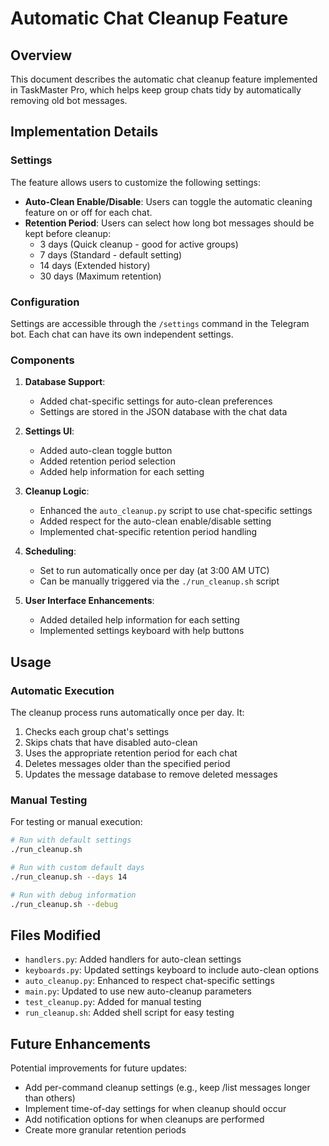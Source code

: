 # Automatic Chat Cleanup Feature

## Overview

This document describes the automatic chat cleanup feature implemented in TaskMaster Pro, which helps keep group chats tidy by automatically removing old bot messages.

## Implementation Details

### Settings

The feature allows users to customize the following settings:

- **Auto-Clean Enable/Disable**: Users can toggle the automatic cleaning feature on or off for each chat.
- **Retention Period**: Users can select how long bot messages should be kept before cleanup:
  - 3 days (Quick cleanup - good for active groups)
  - 7 days (Standard - default setting)
  - 14 days (Extended history)
  - 30 days (Maximum retention)

### Configuration

Settings are accessible through the `/settings` command in the Telegram bot. Each chat can have its own independent settings.

### Components

1. **Database Support**: 
   - Added chat-specific settings for auto-clean preferences
   - Settings are stored in the JSON database with the chat data

2. **Settings UI**:
   - Added auto-clean toggle button
   - Added retention period selection
   - Added help information for each setting

3. **Cleanup Logic**:
   - Enhanced the `auto_cleanup.py` script to use chat-specific settings
   - Added respect for the auto-clean enable/disable setting
   - Implemented chat-specific retention period handling

4. **Scheduling**:
   - Set to run automatically once per day (at 3:00 AM UTC)
   - Can be manually triggered via the `./run_cleanup.sh` script

5. **User Interface Enhancements**:
   - Added detailed help information for each setting
   - Implemented settings keyboard with help buttons

## Usage

### Automatic Execution

The cleanup process runs automatically once per day. It:
1. Checks each group chat's settings
2. Skips chats that have disabled auto-clean
3. Uses the appropriate retention period for each chat
4. Deletes messages older than the specified period
5. Updates the message database to remove deleted messages

### Manual Testing

For testing or manual execution:

```bash
# Run with default settings
./run_cleanup.sh

# Run with custom default days
./run_cleanup.sh --days 14

# Run with debug information
./run_cleanup.sh --debug
```

## Files Modified

- `handlers.py`: Added handlers for auto-clean settings
- `keyboards.py`: Updated settings keyboard to include auto-clean options
- `auto_cleanup.py`: Enhanced to respect chat-specific settings
- `main.py`: Updated to use new auto-cleanup parameters
- `test_cleanup.py`: Added for manual testing
- `run_cleanup.sh`: Added shell script for easy testing

## Future Enhancements

Potential improvements for future updates:
- Add per-command cleanup settings (e.g., keep /list messages longer than others)
- Implement time-of-day settings for when cleanup should occur
- Add notification options for when cleanups are performed
- Create more granular retention periods